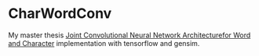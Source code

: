 # CharWordConv

My master thesis [Joint Convolutional Neural Network Architecturefor Word and Character](https://drive.google.com/file/d/0B2g_qAN8ZTFcTjM4TEpqUTFhQm8/view?usp=sharing) implementation with tensorflow and gensim. 

